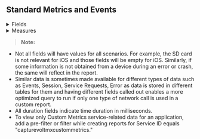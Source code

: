                             



Standard Metrics and Events
---------------------------
   
<details close markdown="block"><summary>Fields</summary>
    
    1.  Application Name - Name of the application.
    2.  Application Type - The type of the application. For example, Native and SPA.
    3.  Channel - The type of application channel. For example, Mobile and Tablet.
    4.  Platform - Application platform. For example, iOS and Android.
    5.  Device Model - The model type of client device.
    6.  Volt MX User ID - User ID of the end user using the app. Value has to be set using the setUserID API in the application.
    7.  DeviceID - Unique ID of the device for the application.
    8.  User Agent - User agent of the client device from a network call.
    9.  OS Version - The OS version of the client device.
    10.  Service Group - Integration service name of the service request for applications defined from Volt MX Foundry console.
    11.  Service ID
    12.  City - Obtained from IP for geolocation mapping. This field is not populated if this detail cannot be resolved from the IP address.
    13.  Country - Obtained from IP for geolocation mapping. This field is not populated if this detail cannot be resolved from the IP address.
    14.  Region - Obtained from IP for geolocation mapping. This field is not populated if this detail cannot be resolved from the IP address.
    15.  Zip Code - Obtained from IP for geolocation mapping. This field is not populated if this detail cannot be resolved from the IP address.
    16.  Event Application Name - Name of the application.
    17.  Event Application Type - Type of the application. For example, Native and SPA.
    18.  Event Channel - Channel of application. For example, Mobile and Tablet.
    19.  Event Platform - Application platform. For example, iOS and Android.
    20.  Event Device Model - The model type of client device.
    21.  Event User ID- Unique ID of the user.
    22.  Event DeviceID - Unique ID of the device for the application.
    23.  Event User Agent - User agent of the client device from a network call.
    24.  Event Application Version - Version of the application.
    25.  Plugin Version IDE - Plugin versions of Volt MX Iris Enterprise used for building the app. This will be populated only for Crash event type.
    26.  Plugin Version Platform - Plugin version of the platform (such as iOS plugin) used for building the app. This will be populated only for Crash event type.
    27.  SDK Type - If the app is built using Volt MX Foundry SDK this will indicate the type of SDK such as iOS and PhoneGap.
    28.  SDK Version - Version of the Volt MX Foundry SDK used in the client binary.
    29.  Event Type - Type of application event. For example, FormEntry and Gesture.
    30.  Event Sub Type - Event sub type of application event. Meaning of subtype depends on the event type. For FormEntry event subtype denotes form entered. For Gesture, it denotes the type of Gesture such as a double-click.
    31.  Event Form ID - Form ID of the form where the application event occurred.
    32.  Event Widget ID - Widget Id of the widget where the application event was triggered. Not applicable for events that do not involve a widget such as FormEntry and FormExit.
    33.  Event Flow Tag - Optional parameter that can be set by the developer via an API call to identify a flow. Helps in easy identification for data analysis.
    34.  Error Code - Error code if the event type is error and Exception code if the event type is an exception.
    35.  Error Message
    36.  Error Crash Report – Crash Report from the device for event type Crash. Data is not symbolicated.
    37.  Custom Error Message – Contains any custom message that is added by platform code or app developer to provide more info on error events.
    38.  Error File – Application code file where the error occurred. Applicable for event types Error/Exception if the same is available for the type of error/exception.
    39.  Error Method – Application function call where the error occurred. Applicable for event types Error/Exception if the same is available for the type of error/exception.
    40.  Error Stack Trace – Stack trace of error. Applicable for event types Error/Crash if the same is available for the type of error/Crash.
    41.  Error Type – Type of error. For example, Error, Exception, and Crash.
    42.  Is Error – true if the event type is error/crash and false if the event type is an exception. Not applicable for other event types.
    43.  Response Status Code – Output status of the service response from the Volt MX Foundry server.
    44.  Events Meta Data – Any metadata sent as part of the events data. Typically this is applicable for event type error, exception, crash, and custom.
    45.  Event TimeStamp\_UTC - Timestamp of request in UTC.
    46.  Event TimeStamp\_Local - Timestamp when the service request was received in the timestamp set in a user's profile in the manage cloud portal.
    47.  Session TimeStamp\_UTC - Timestamp of the session in UTC.
    48.  Session TimeStamp\_Local - Timestamp when the service request was received in the timestamp set in a user's profile in the manage cloud portal.
    49.  Request TimeStamp\_UTC - Timestamp of request in UTC.
    50.  Request TimeStamp\_Local - Timestamp when the service request was received in the timestamp set in a user's profile in the manage cloud portal.
    51.  Request Volt MX Foundry app guid – application guid generated on the creation of an app in Volt MX Foundry console.
    52.  Request Volt MX Foundry app name – application name provided on creation of an app in Volt MX Foundry console.
    53.  Session Volt MX Foundry app guid – application guid generated on the creation of an app in Volt MX Foundry console.
    54.  Session Volt MX Foundry app name – application name provided on creation of an app in Volt MX Foundry console.
    55.  Object method – Type of the object method. For example, PUT and POST. Applicable for services with object mapping.
    56.  Object name – Name of the object that is mapped in the service request. Applicable for services with object mapping.
    57.  Integration service version header – Version of the integration service requested by application in the service request header.
    58.  Integration service version – Version of the integration service served by the application server for a service request.
    59.  Network Type - Mobile Network vs WiFi (networktype) - indicates the type of network during the time of the crash. Valid values are `mobilenetwork` and `WiFi`.
    
</details>

<details close markdown="block"><summary>Measures</summary>    
    1.  Internal Duration - Time spent by the service call in Volt MX App Services for internal processing.
    2.  Total Duration
    3.  External Duration
    4.  PostProcessor Duration - Time spent by the service call in Volt MX app services in custom post-processing logic in the service.
    5.  PreProcessor Duration - Time spent by the service call in Volt MX app services in custom pre-processing logic in the service.
    6.  Request Parse Duration - Request Parse Duration.
    7.  Error Line – Line number in application code file where the error occurred. Applicable for event types error/exception.
    8.  HTTP Response Code – HTTP code of the service response obtained by the device.
    9.  Response Time – Response time as viewed by the client device. That is the time since the service request is sent from device to server and response obtained back in the device.
    10.  Event Session Key – Unique session identifier for the session in which the application event occurred.
    11.  Middleware Session Key – Unique session identifier for application session data from the session init call.
    12.  Object mapping duration (request) – Time taken to map the object detail into service request by Volt MX app services.
    13.  Object mapping duration (response) – Time taken to map the object detail into service response by Volt MX app services.
    14.  Count – Sample custom field created to show the count of application. This is to function as a count(\*) for application session and service request calls.
    15.  Disk Memory Free - indicate free memory in the internal disk in MB.
    16.  Disk Memory Total - indicates total memory in the internal disk in MB.
    17.  Sd Memory Free - indicates free memory available in SD card in MB.
    18.  Sd Memory Total - indicates total memory available in SD card in MB.
    19.  Battery Charge Level - indicates battery level during the time of the crash. This will be a number indicator % available of battery.
    20.  Memory usage – RAM - indicates the memory used when the app crashes.
    21.  CPU usage - indicates the % of CPU being used at the time of the crash.
    22.  Form Duration - The amount of time spent in a particular form in milliseconds.
    23.  Count
</details>
    

> **Note:**  
*   Not all fields will have values for all scenarios. For example, the SD card is not relevant for iOS and those fields will be empty for iOS. Similarly, if some information is not obtained from a device during an error or crash, the same will reflect in the report.  
*   Similar data is sometimes made available for different types of data such as Events, Session, Service Requests, Error as data is stored in different tables for them and having different fields called out enables a more optimized query to run if only one type of network call is used in a custom report.  
*   All duration fields indicate time duration in milliseconds.  
*   To view only Custom Metrics service-related data for an application, add a pre-filter or filter while creating reports for Service ID equals "capturevoltmxcustommetrics."  

